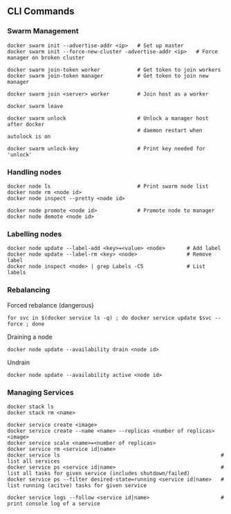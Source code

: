 ## CLI Commands

### Swarm Management

    docker swarm init --advertise-addr <ip>   # Set up master
    docker swarm init --force-new-cluster -advertise-addr <ip>   # Force manager on broken cluster
    
    docker swarm join-token worker            # Get token to join workers
    docker swarm join-token manager           # Get token to join new manager
    
    docker swarm join <server> worker         # Join host as a worker
    
    docker swarm leave
    
    docker swarm unlock                       # Unlock a manager host after docker 
                                              # daemon restart when autolock is on
                                              
    docker swarm unlock-key                   # Print key needed for 'unlock'

### Handling nodes

    docker node ls                            # Print swarm node list
    docker node rm <node id>
    docker node inspect --pretty <node id>
    
    docker node promote <node id>             # Promote node to manager
    docker node demote <node id>

### Labelling nodes

    docker node update --label-add <key>=<value> <node>       # Add label
    docker node update --label-rm <key> <node>                # Remove label
    docker node inspect <node> | grep Labels -C5              # List labels

### Rebalancing

Forced rebalance (dangerous)

    for svc in $(docker service ls -q) ; do docker service update $svc --force ; done

Draining a node

    docker node update --availability drain <node id>
    
Undrain

    docker node update --availability active <node id>

### Managing Services

    docker stack ls
    docker stack rm <name>
    
    docker service create <image>
    docker service create --name <name> --replicas <number of replicas> <image>
    docker service scale <name>=<number of replicas>
    docker service rm <service id|name>
    docker service ls                                                    # list all services
    docker service ps <service id|name>                                  # list all tasks for given service (includes shutdown/failed)
    docker service ps --filter desired-state=running <service id|name>   # list running (acitve) tasks for given service
    
    docker service logs --follow <service id|name>                       # print console log of a service
